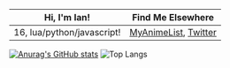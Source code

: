 | Hi, I'm Ian!               | Find Me Elsewhere                                                                           |
|----------------------------|---------------------------------------------------------------------------------------------|
| 16, lua/python/javascript! | [MyAnimeList](https://myanimelist.net/profile/1teq), [Twitter](https://twitter.com/1tequre) |
[![Anurag's GitHub stats](https://github-readme-stats.vercel.app/api?username=it3qure&theme=github_dark)](https://github.com/anuraghazra/github-readme-stats) ![Top Langs](https://github-readme-stats.vercel.app/api/top-langs/?username=it3qure&layout=compact)
